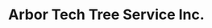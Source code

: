 ---
title: "Arbor Tech Tree Service Inc."
url: /baton-rouge/arbor-tech-tree-service-inc/
shop: garden centre
---
